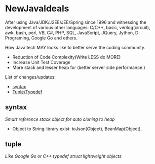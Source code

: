 # NewJavaIdeals
After using Java/JDK/J2EE/JEE/Spring since 1996 and witnessing 
the development of various other languages: 
C/C++, basic, verilog(circuit), awk, bash, perl, VB, C#, PHP, SQL, JavaScript, JQuery,
Jython, D Programing, Google Go and others.

How Java tech MAY looks like to better serve 
the coding community:
* Reduction of Code Complexity(Write LESS do MORE)
* Increase Unit Test Coverage
* More stack and lesser heap for (better server side performance.)


List of changes/updates:
- [syntax](#syntax)
- [Tuple/Typedef](#tuple)  

## syntax


*Smart reference stack object for auto cloning to heap*
* Object to String library exist: toJson(Object), BeanMap(Object).


## tuple

*Like Google Go or C++ typedef struct lightweight objects*



